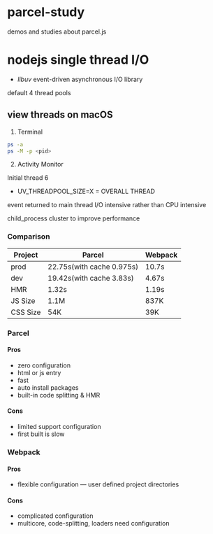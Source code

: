 # parcel-study

demos and studies about parcel.js

# nodejs single thread I/O

- <i>libuv</i> event-driven asynchronous I/O library

default 4 thread pools

## view threads on macOS

1. Terminal

```zsh
ps -a
ps -M -p <pid>
```

2. Activity Monitor

Initial thread 6

- UV_THREADPOOL_SIZE=X
  = OVERALL THREAD

event returned to main thread
I/O intensive rather than CPU intensive

child_process cluster to improve performance

### Comparison

| Project  | Parcel                    | Webpack |
| -------- | ------------------------- | ------- |
| prod     | 22.75s(with cache 0.975s) | 10.7s   |
| dev      | 19.42s(with cache 3.83s)  | 4.67s   |
| HMR      | 1.32s                     | 1.19s   |
| JS Size  | 1.1M                      | 837K    |
| CSS Size | 54K                       | 39K     |

### Parcel

#### Pros

- zero configuration
- html or js entry
- fast
- auto install packages
- built-in code splitting & HMR

#### Cons

- limited support configuration
- first built is slow

### Webpack

#### Pros

- flexible configuration
  — user defined project directories

#### Cons

- complicated configuration
- multicore, code-splitting, loaders need configuration
